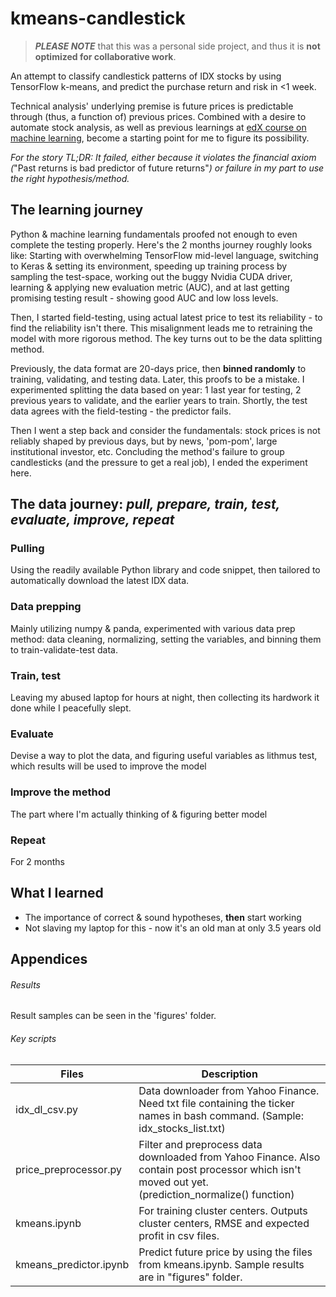 # kmeans-candlestick

> **_PLEASE NOTE_** that this was a personal side project, and thus it is **not optimized for collaborative work**.

An attempt to classify candlestick patterns of IDX stocks by using TensorFlow k-means, and predict the purchase return and risk in &lt;1 week. 

Technical analysis' underlying premise is future prices is predictable through (thus, a function of) previous prices. Combined with a desire to automate stock analysis, as well as previous learnings at [edX course on machine learning](https://courses.edx.org/courses/course-v1:ColumbiaX+CSMM.101x+3T2018/course/), become a starting point for me to figure its possibility. 

*For the story TL;DR: It failed, either because it violates the financial axiom (*"Past returns is bad predictor of future returns"*) or failure in my part to use the right hypothesis/method.*

## The learning journey
Python & machine learning fundamentals proofed not enough to even complete the testing properly. Here's the 2 months journey roughly looks like: Starting with overwhelming TensorFlow mid-level language, switching to Keras & setting its environment, speeding up training process by sampling the test-space, working out the buggy Nvidia CUDA driver, learning & applying new evaluation metric (AUC), and at last getting promising testing result - showing good AUC and low loss levels.

Then, I started field-testing, using actual latest price to test its reliability - to find the reliability isn't there. This misalignment leads me to retraining the model with more rigorous method. The key turns out to be the data splitting method. 

Previously, the data format are 20-days price, then **binned randomly** to training, validating, and testing data. Later, this proofs to be a mistake. I experimented splitting the data based on year: 1 last year for testing, 2 previous years to validate, and the earlier years to train. Shortly, the test data agrees with the field-testing - the predictor fails.

Then I went a step back and consider the fundamentals: stock prices is not reliably shaped by previous days, but by news, 'pom-pom', large institutional investor, etc. Concluding the method's failure to group candlesticks (and the pressure to get a real job), I ended the experiment here.

## The data journey: *pull, prepare, train, test, evaluate, improve, repeat*
### Pulling
Using the readily available Python library and code snippet, then tailored to automatically download the latest IDX data.
### Data prepping
Mainly utilizing numpy & panda, experimented with various data prep method: data cleaning, normalizing, setting the variables, and binning them to train-validate-test data.
### Train, test
Leaving my abused laptop for hours at night, then collecting its hardwork it done while I peacefully slept.
### Evaluate
Devise a way to plot the data, and figuring useful variables as lithmus test, which results will be used to improve the model
### Improve the method
The part where I'm actually thinking of & figuring better model
### Repeat
For 2 months

## What I learned
* The importance of correct & sound hypotheses, **then** start working
* Not slaving my laptop for this - now it's an old man at only 3.5 years old


## Appendices

###### Results
Result samples can be seen in the 'figures' folder.

###### Key scripts
|Files|Description|
|---|---|
|idx_dl_csv.py|Data downloader from Yahoo Finance. Need txt file containing the ticker names in bash command. (Sample: idx_stocks_list.txt)|
|price_preprocessor.py|Filter and preprocess data downloaded from Yahoo Finance. Also contain post processor which isn't moved out yet. (prediction_normalize() function)|
|kmeans.ipynb|For training cluster centers. Outputs cluster centers, RMSE and expected profit in csv files.|
|kmeans_predictor.ipynb|Predict future price by using the files from kmeans.ipynb. Sample results are in "figures" folder.|

